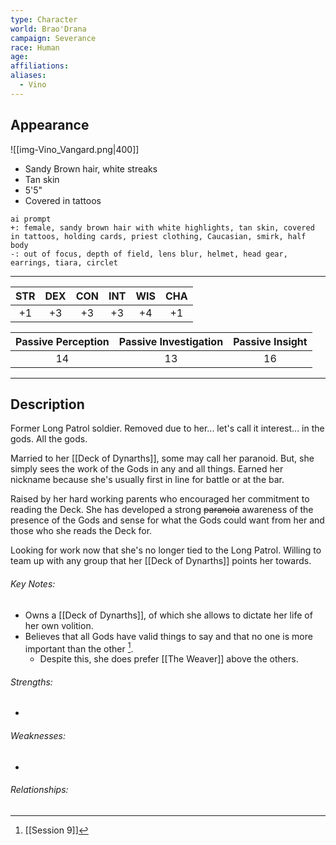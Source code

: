 ```yaml
---
type: Character
world: Brao'Drana
campaign: Severance
race: Human
age: 
affiliations: 
aliases:
  - Vino
---
```

## Appearance
![[img-Vino_Vangard.png|400]]
- Sandy Brown hair, white streaks
- Tan skin
- 5'5"
- Covered in tattoos

```
ai prompt
+: female, sandy brown hair with white highlights, tan skin, covered in tattoos, holding cards, priest clothing, Caucasian, smirk, half body
-: out of focus, depth of field, lens blur, helmet, head gear, earrings, tiara, circlet
```
---

| STR | DEX | CON | INT | WIS | CHA |
| :-: | :-: | :-: | :-: | :-: | :-: |
| +1  | +3  | +3  | +3  | +4  | +1  |

| Passive Perception | Passive Investigation | Passive Insight |
| :----------------: | :-------------------: | :-------------: |
|         14         |          13           |       16        |

---

## Description

Former Long Patrol soldier.
Removed due to her... let's call it interest... in the gods. All the gods.  
  
Married to her [[Deck of Dynarths]], some may call her paranoid.
But, she simply sees the work of the Gods in any and all things.
Earned her nickname because she's usually first in line for battle or at the bar.  
  
Raised by her hard working parents who encouraged her commitment to reading the Deck. She has developed a strong ~~paranoia~~ awareness of the presence of the Gods and sense for what the Gods could want from her and those who she reads the Deck for.  
  
Looking for work now that she's no longer tied to the Long Patrol.
Willing to team up with any group that her [[Deck of Dynarths]] points her towards.

###### Key Notes:
- Owns a [[Deck of Dynarths]], of which she allows to dictate her life of her own volition.
- Believes that all Gods have valid things to say and that no one is more important than the other [^1].
	- Despite this, she does prefer [[The Weaver]] above the others.

###### Strengths:
- 

###### Weaknesses:
- 

###### Relationships:

[^1]: [[Session 9]]